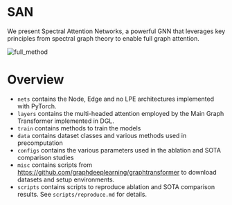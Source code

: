 # SAN

We present Spectral Attention Networks, a powerful GNN that leverages key principles from spectral graph theory to enable full graph attention.

![full_method](https://user-images.githubusercontent.com/47570400/119883871-046aa280-befe-11eb-9063-108f4fe1a123.png)

# Overview

* ```nets``` contains the Node, Edge and no LPE architectures implemented with PyTorch.
* ```layers``` contains the multi-headed attention employed by the Main Graph Transformer implemented in DGL.
* ```train``` contains methods to train the models
* ```data``` contains dataset classes and various methods used in precomputation
* ```configs``` contains the various parameters used in the ablation and SOTA comparison studies
* ```misc``` contains scripts from https://github.com/graphdeeplearning/graphtransformer to download datasets and setup environments.
* ```scripts``` contains scripts to reproduce ablation and SOTA comparison results. See ```scripts/reproduce.md``` for details.


